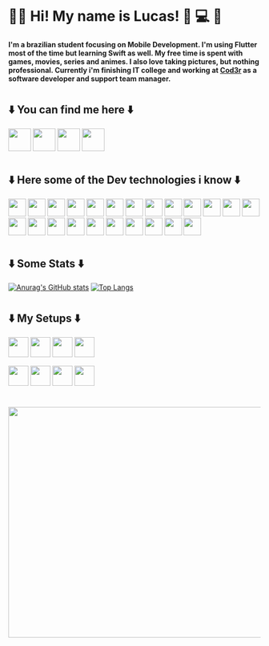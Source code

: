 # 🖖🏻 Hi! My name is Lucas! 🐺 💻 👺

#### I'm a brazilian student focusing on Mobile Development. I'm using Flutter most of the time but learning Swift as well. My free time is spent with games, movies, series and animes. I also love taking pictures, but nothing professional. Currently i'm finishing IT college and working at <a href="https://www.cod3r.com.br">Cod3r</a> as a software developer and support team manager.

#

## ⬇️ You can find me here ⬇️
<a href="mailto:lucasgaldino7@gmail.com"><img height="45" src="https://img.shields.io/badge/Gmail-D14836?style=for-the-badge&logo=gmail&logoColor=white"></a>
<a href="https://www.instagram.com/lucasgaldinomt"><img height="45" src="https://img.shields.io/badge/Instagram-E4405F?style=for-the-badge&logo=instagram&logoColor=white"></a>
<a href="https://www.linkedin.com/in/lucasgaldinomt"><img height="45" src="https://img.shields.io/badge/LinkedIn-0077B5?style=for-the-badge&logo=linkedin&logoColor=white"></a>
<a href="https://discordapp.com/users/262985532798271488"><img height="45" src="https://img.shields.io/badge/Discord-7289DA?style=for-the-badge&logo=discord&logoColor=white"></a>

#

## ⬇️ Here some of the Dev technologies i know ⬇️
<a><img height= "35" src= "https://img.shields.io/badge/Dart-0175C2?style=for-the-badge&logo=dart&logoColor=white"></a>
<a><img height= "35" src= "https://img.shields.io/badge/Flutter-02569B?style=for-the-badge&logo=flutter&logoColor=white"></a>
<a><img height= "35" src= "https://img.shields.io/badge/Python-3776AB?style=for-the-badge&logo=python&logoColor=white"></a>
<a><img height= "35" src= "https://img.shields.io/badge/HTML5-E34F26?style=for-the-badge&logo=html5&logoColor=white"></a>
<a><img height= "35" src= "https://img.shields.io/badge/CSS3-1572B6?style=for-the-badge&logo=css3&logoColor=white"></a>
<a><img height= "35" src= "https://img.shields.io/badge/JavaScript-F7DF1E?style=for-the-badge&logo=javascript&logoColor=black"></a>
<a><img height= "35" src= "https://img.shields.io/badge/TypeScript-007ACC?style=for-the-badge&logo=typescript&logoColor=white"></a>
<a><img height= "35" src= "https://img.shields.io/badge/Lua-2C2D72?style=for-the-badge&logo=lua&logoColor=white"></a>
<a><img height= "35" src= "https://img.shields.io/badge/json-5E5C5C?style=for-the-badge&logo=json&logoColor=white"></a>
<a><img height= "35" src= "https://img.shields.io/badge/MySQL-00000F?style=for-the-badge&logo=mysql&logoColor=white"></a>
<a><img height= "35" src= "https://img.shields.io/badge/PostgreSQL-316192?style=for-the-badge&logo=postgresql&logoColor=white"></a>
<a><img height= "35" src= "https://img.shields.io/badge/MongoDB-4EA94B?style=for-the-badge&logo=mongodb&logoColor=white"></a>
<a><img height= "35" src= "https://img.shields.io/badge/React-20232A?style=for-the-badge&logo=react&logoColor=61DAFB"></a>
<a><img height= "35" src= "https://img.shields.io/badge/next.js-000000?style=for-the-badge&logo=nextdotjs&logoColor=white"></a>
<a><img height= "35" src= "https://img.shields.io/badge/React_Native-20232A?style=for-the-badge&logo=react&logoColor=61DAFB"></a>
<a><img height= "35" src= "https://img.shields.io/badge/Node.js-339933?style=for-the-badge&logo=nodedotjs&logoColor=white"></a>
<a><img height= "35" src= "https://img.shields.io/badge/npm-CB3837?style=for-the-badge&logo=npm&logoColor=white"></a>
<a><img height= "35" src= "https://img.shields.io/badge/Markdown-000000?style=for-the-badge&logo=markdown&logoColor=white"></a>
<a><img height= "35" src= "https://img.shields.io/badge/Docker-2CA5E0?style=for-the-badge&logo=docker&logoColor=white"></a>
<a><img height= "35" src= "https://img.shields.io/badge/firebase-ffca28?style=for-the-badge&logo=firebase&logoColor=black"></a>
<a><img height= "35" src= "https://img.shields.io/badge/Git-F05032?style=for-the-badge&logo=git&logoColor=white"></a>
<a><img height= "35" src= "https://img.shields.io/badge/VS_Code-0078D4?style=for-the-badge&logo=visual%20studio%20code&logoColor=white"></a>
<a><img height= "35" src= "https://img.shields.io/badge/Xcode-007ACC?style=flat-square&logo=Xcode&logoColor=white"></a>

#

## ⬇️ Some Stats ⬇️
[![Anurag's GitHub stats](https://github-readme-stats.vercel.app/api?username=lucasgaldinomt&show_icons=true&theme=dark)](https://github.com/lucasgaldinomt/github-readme-stats) [![Top Langs](https://github-readme-stats.vercel.app/api/top-langs/?username=lucasgaldinomt&layout=compact&theme=dark)](https://github.com/lucasgaldinomt/github-readme-stats)

#

## ⬇️ My Setups ⬇️
<a><img height= "40" src= "https://img.shields.io/badge/mac%20os-000000?style=for-the-badge&logo=apple&logoColor=white"></a>
<a><img height= "40" src= "https://img.shields.io/badge/Apple-MacBook_Air_M1_2020-000000?style=for-the-badge&logo=apple&logoColor=white"></a>
<a><img height= "40" src= "https://img.shields.io/badge/RAM-8GB-000000?style=for-the-badge&logoColor=white"></a>
<a><img height= "40" src= "https://img.shields.io/badge/SSD-256GB-000000?style=for-the-badge&logoColor=white"></a>

<a><img height= "40" src= "https://img.shields.io/badge/Windows-0078D6?style=for-the-badge&logo=windows&logoColor=white"></a>
<a><img height= "40" src= "https://img.shields.io/badge/Intel-Core_i5_8th-0071C5?style=for-the-badge&logo=intel&logoColor=white"></a> <a><img height= "40" src= "https://img.shields.io/badge/RAM-16GB-0071C5?style=for-the-badge&logoColor=white"></a>
<a><img height= "40" src= "https://img.shields.io/badge/NVIDIA-RTX_2060-76B900?style=for-the-badge&logo=nvidia&logoColor=white"></a>

#

<p align="center">
    <img src="https://media1.tenor.com/images/b56338cad8a2193927f54b48fa21cbcb/tenor.gif" width="1000" height="460"/>
</p>

#
